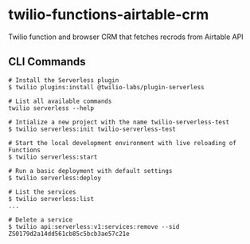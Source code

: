 # twilio-functions-airtable-crm
 Twilio function and browser CRM that fetches recrods from Airtable API

## CLI Commands

```shell
# Install the Serverless plugin
$ twilio plugins:install @twilio-labs/plugin-serverless

# List all available commands
twilio serverless --help

# Intialize a new project with the name twilio-serverless-test
$ twilio serverless:init twilio-serverless-test

# Start the local development environment with live reloading of Functions
$ twilio serverless:start

# Run a basic deployment with default settings
$ twilio serverless:deploy

# List the services
$ twilio serverless:list
...

# Delete a service
$ twilio api:serverless:v1:services:remove --sid ZS0179d2a14dd561cb85c5bcb3ae57c21e
```